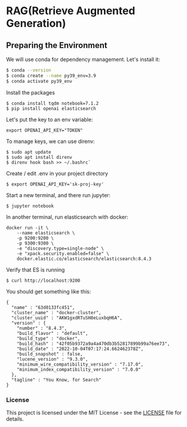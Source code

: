 # RAG(Retrieve Augmented Generation)



## Preparing the Environment
We will use conda for dependency management. Let's install it:
```sh
$ conda --version
$ conda create --name py39_env=3.9
$ conda activate py39_env
```
Install the packages
```
$ conda install tqdm notebook=7.1.2 
$ pip install openai elasticsearch 
```
Let's put the key to an env variable:
```
export OPENAI_API_KEY="TOKEN"
```
To manage keys, we can use direnv:
```
$ sudo apt update
$ sudo apt install direnv 
$ direnv hook bash >> ~/.bashrc`
```
Create / edit .env in your project directory

```
$ export OPENAI_API_KEY='sk-proj-key'
```
Start a new terminal, and there run jupyter:
```
$ jupyter notebook
```
In another terminal, run elasticsearch with docker:

```
docker run -it \
    --name elasticsearch \
    -p 9200:9200 \
    -p 9300:9300 \
    -e "discovery.type=single-node" \
    -e "xpack.security.enabled=false" \
    docker.elastic.co/elasticsearch/elasticsearch:8.4.3
```
Verify that ES is running

```
$ curl http://localhost:9200
```
You should get something like this:

```
{
  "name" : "63d0133fc451",
  "cluster_name" : "docker-cluster",
  "cluster_uuid" : "AKW1gxdRTuSH8eLuxbqH6A",
  "version" : {
    "number" : "8.4.3",
    "build_flavor" : "default",
    "build_type" : "docker",
    "build_hash" : "42f05b9372a9a4a470db3b52817899b99a76ee73",
    "build_date" : "2022-10-04T07:17:24.662462378Z",
    "build_snapshot" : false,
    "lucene_version" : "9.3.0",
    "minimum_wire_compatibility_version" : "7.17.0",
    "minimum_index_compatibility_version" : "7.0.0"
  },
  "tagline" : "You Know, for Search"
}
```

### License

This project is licensed under the MIT License - see the [LICENSE]() file for details.
